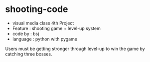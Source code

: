 # shooting-code

- visual media class 4th Project
- Feature : shooting game + level-up system
- code by : bsj
- language : python with pygame

Users must be getting stronger through level-up to win the game by catching three bosses.
